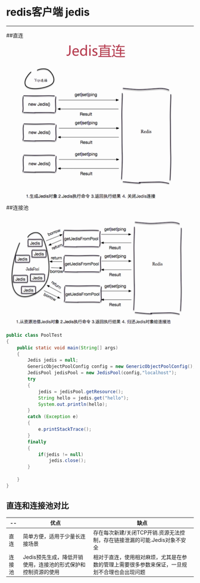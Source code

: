 # redis客户端 jedis
---
##直连
![](./img/jedis直连.png)
##连接池
![](./img/jedis连接池.png)
```java
public class PoolTest
{
    public static void main(String[] args)
    {
        Jedis jedis = null;
        GenericObjectPoolConfig config = new GenericObjectPoolConfig();
        JedisPool jedisPool = new JedisPool(config,"localhost");
        try
        {
            jedis = jedisPool.getResource();
            String hello = jedis.get("hello");
            System.out.println(hello);
        }
        catch (Exception e)
        {
            e.printStackTrace();
        }
        finally
        {
            if(jedis != null)
                jedis.close();
        }

    }
}
```
## 直连和连接池对比
--|优点|缺点
-|-|-
直连|简单方便，适用于少量长连接场景|存在每次新建/关闭TCP开销.资源无法控制，存在链接泄漏的可能.Jedis对象不安全
连接池|Jedis预先生成，降低开销使用，连接池的形式保护和控制资源的使用|相对于直连，使用相对麻烦，尤其是在参数的管理上需要很多参数来保证，一旦规划不合理也会出现问题
